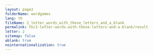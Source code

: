 ```yaml
---
layout: page2
folderName: wordgames
lang: th
fileName: 2_letter_words_with_these_letters_and_a_blank
permalink: th/2-letter-words-with-these-letters-and-a-blank/result
letter: 2
sitemap: false
ablank: true
nointernationalization: true
---
```


